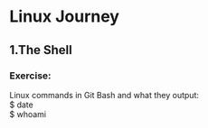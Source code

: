 # Linux Journey
## 1.The Shell
### Exercise: 
Linux commands in Git Bash and what they output:<br>
$ date <br>
$ whoami
